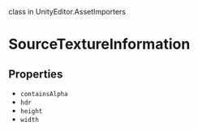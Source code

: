 class in UnityEditor.AssetImporters
# SourceTextureInformation

## Properties
- `containsAlpha`
- `hdr`
- `height`
- `width`
